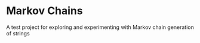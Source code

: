 # Markov Chains

A test project for exploring and experimenting with Markov chain generation of strings
